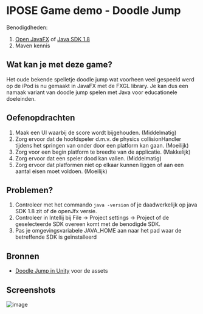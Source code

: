 # IPOSE Game demo - Doodle Jump

Benodigdheden:

1. [Open JavaFX](https://openjfx.io/) of [Java SDK 1.8](https://www.oracle.com/nl/java/technologies/javase/javase-jdk8-downloads.html)
2. Maven kennis



## Wat kan je met deze game?

Het oude bekende spelletje doodle jump wat voorheen veel gespeeld werd op de iPod is nu gemaakt in JavaFX met de FXGL library. Je kan dus een namaak variant van doodle jump spelen met Java voor educationele doeleinden.

## Oefenopdrachten

1. Maak een UI waarbij de score wordt bijgehouden. (Middelmatig)
2. Zorg ervoor dat de hoofdspeler d.m.v. de physics collisionHandler tijdens het springen van onder door een platform kan gaan. (Moeilijk)
3. Zorg voor een begin platform te breedte van de applicatie. (Makkelijk)
4. Zorg ervoor dat een speler dood kan vallen. (Middelmatig)
5. Zorg ervoor dat platformen niet op elkaar kunnen liggen of aan een aantal eisen moet voldoen. (Moeilijk)

## Problemen?

1. Controleer met het commando ```java -version``` of je daadwerkelijk op java SDK 1.8 zit of de openJfx versie.
2. Controleer in Intellij bij File -> Project settings -> Project of de geselecteerde SDK overeen komt met de benodigde SDK.
3. Pas je omgevingsvariabele JAVA_HOME aan naar het pad waar de betreffende SDK is geïnstalleerd



## Bronnen

- [Doodle Jump in Unity](https://github.com/Brackeys/Doodle-Jump-Replica) voor de assets

## Screenshots
![image](https://user-images.githubusercontent.com/12070317/113515519-4a962c00-9575-11eb-92e6-5bcfed7fd5ae.png)
